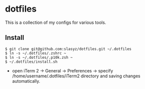 # dotfiles

This is a collection of my configs for various tools.

## Install

```shell
$ git clone git@github.com:slasyz/dotfiles.git ~/.dotfiles
$ ln -s ~/.dotfiles/.zshrc ~
$ ln -s ~/.dotfiles/.p10k.zsh ~
$ ~/.dotfiles/install.sh
```

- open iTerm 2 -> General -> Preferences -> specify /home/username/.dotfiles/iTerm2 directory and saving changes automatically.
